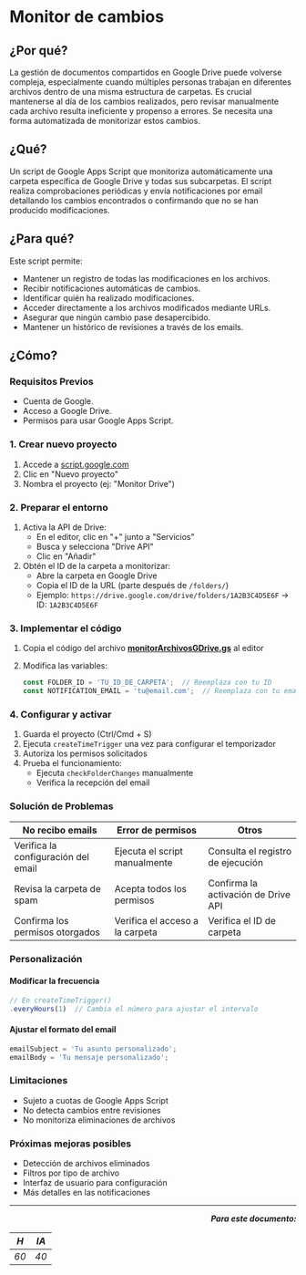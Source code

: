 # Monitor de cambios

## ¿Por qué?

La gestión de documentos compartidos en Google Drive puede volverse compleja, especialmente cuando múltiples personas trabajan en diferentes archivos dentro de una misma estructura de carpetas. Es crucial mantenerse al día de los cambios realizados, pero revisar manualmente cada archivo resulta ineficiente y propenso a errores. Se necesita una forma automatizada de monitorizar estos cambios.

## ¿Qué?

Un script de Google Apps Script que monitoriza automáticamente una carpeta específica de Google Drive y todas sus subcarpetas. El script realiza comprobaciones periódicas y envía notificaciones por email detallando los cambios encontrados o confirmando que no se han producido modificaciones.

## ¿Para qué?

Este script permite:

- Mantener un registro de todas las modificaciones en los archivos.
- Recibir notificaciones automáticas de cambios.
- Identificar quién ha realizado modificaciones.
- Acceder directamente a los archivos modificados mediante URLs.
- Asegurar que ningún cambio pase desapercibido.
- Mantener un histórico de revisiones a través de los emails.

## ¿Cómo?

### Requisitos Previos

- Cuenta de Google.
- Acceso a Google Drive.
- Permisos para usar Google Apps Script.

### 1. Crear nuevo proyecto

1. Accede a [script.google.com](https://script.google.com)
1. Clic en "Nuevo proyecto"
1. Nombra el proyecto (ej: "Monitor Drive")

### 2. Preparar el entorno

1. Activa la API de Drive:
   - En el editor, clic en "+" junto a "Servicios"
   - Busca y selecciona "Drive API"
   - Clic en "Añadir"
1. Obtén el ID de la carpeta a monitorizar:
   - Abre la carpeta en Google Drive
   - Copia el ID de la URL (parte después de `/folders/`)
   - Ejemplo: `https://drive.google.com/drive/folders/1A2B3C4D5E6F` → ID: `1A2B3C4D5E6F`

### 3. Implementar el código

1. Copia el código del archivo [**monitorArchivosGDrive.gs**](monitorArchivosGDrive.gs) al editor
1. Modifica las variables:

   ```javascript
   const FOLDER_ID = 'TU_ID_DE_CARPETA';  // Reemplaza con tu ID
   const NOTIFICATION_EMAIL = 'tu@email.com';  // Reemplaza con tu email
   ```

### 4. Configurar y activar

1. Guarda el proyecto (Ctrl/Cmd + S)
1. Ejecuta `createTimeTrigger` una vez para configurar el temporizador
1. Autoriza los permisos solicitados
1. Prueba el funcionamiento:
   - Ejecuta `checkFolderChanges` manualmente
   - Verifica la recepción del email

### Solución de Problemas

|No recibo emails|Error de permisos|Otros|
|-|-|-|
|Verifica la configuración del email|Ejecuta el script manualmente|Consulta el registro de ejecución|
|Revisa la carpeta de spam|Acepta todos los permisos|Confirma la activación de Drive API|
|Confirma los permisos otorgados|Verifica el acceso a la carpeta|Verifica el ID de carpeta|

### Personalización

#### Modificar la frecuencia

```javascript
// En createTimeTrigger()
.everyHours(1)  // Cambia el número para ajustar el intervalo
```

#### Ajustar el formato del email

```javascript
emailSubject = 'Tu asunto personalizado';
emailBody = 'Tu mensaje personalizado';
```

### Limitaciones

- Sujeto a cuotas de Google Apps Script
- No detecta cambios entre revisiones
- No monitoriza eliminaciones de archivos

### Próximas mejoras posibles

- Detección de archivos eliminados
- Filtros por tipo de archivo
- Interfaz de usuario para configuración
- Más detalles en las notificaciones

---

<div align=right>

***Para este documento:***

|*H*|*IA*|
|-|-|
|*60*|*40*|

</div>